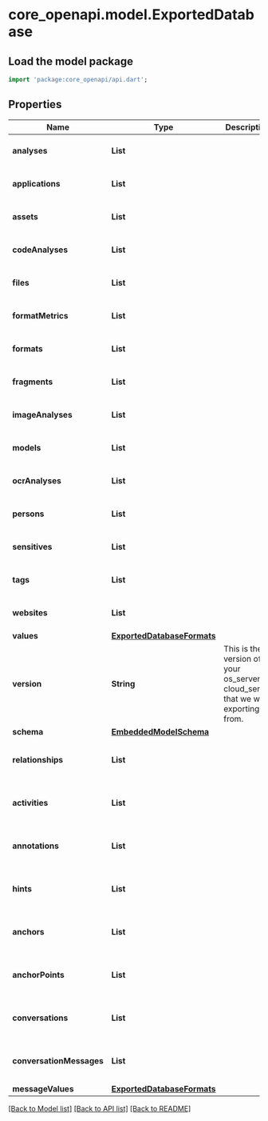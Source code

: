 # core_openapi.model.ExportedDatabase

## Load the model package
```dart
import 'package:core_openapi/api.dart';
```

## Properties
Name | Type | Description | Notes
------------ | ------------- | ------------- | -------------
**analyses** | **List<int>** |  | [default to const []]
**applications** | **List<int>** |  | [default to const []]
**assets** | **List<int>** |  | [default to const []]
**codeAnalyses** | **List<int>** |  | [default to const []]
**files** | **List<int>** |  | [default to const []]
**formatMetrics** | **List<int>** |  | [default to const []]
**formats** | **List<int>** |  | [default to const []]
**fragments** | **List<int>** |  | [default to const []]
**imageAnalyses** | **List<int>** |  | [default to const []]
**models** | **List<int>** |  | [default to const []]
**ocrAnalyses** | **List<int>** |  | [default to const []]
**persons** | **List<int>** |  | [default to const []]
**sensitives** | **List<int>** |  | [default to const []]
**tags** | **List<int>** |  | [default to const []]
**websites** | **List<int>** |  | [default to const []]
**values** | [**ExportedDatabaseFormats**](ExportedDatabaseFormats.md) |  | 
**version** | **String** | This is the version of your os_server or cloud_server that we we exporting from. | 
**schema** | [**EmbeddedModelSchema**](EmbeddedModelSchema.md) |  | [optional] 
**relationships** | **List<int>** |  | [optional] [default to const []]
**activities** | **List<int>** |  | [optional] [default to const []]
**annotations** | **List<int>** |  | [optional] [default to const []]
**hints** | **List<int>** |  | [optional] [default to const []]
**anchors** | **List<int>** |  | [optional] [default to const []]
**anchorPoints** | **List<int>** |  | [optional] [default to const []]
**conversations** | **List<int>** |  | [optional] [default to const []]
**conversationMessages** | **List<int>** |  | [optional] [default to const []]
**messageValues** | [**ExportedDatabaseFormats**](ExportedDatabaseFormats.md) |  | [optional] 

[[Back to Model list]](../README.md#documentation-for-models) [[Back to API list]](../README.md#documentation-for-api-endpoints) [[Back to README]](../README.md)


